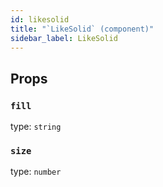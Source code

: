 ```yaml
---
id: likesolid
title: "`LikeSolid` (component)"
sidebar_label: LikeSolid
---
```



Props
-----

### `fill`

type: `string`


### `size`

type: `number`

